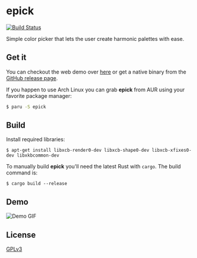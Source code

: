 # epick

[![Build Status](https://github.com/vv9k/epick/workflows/epick%20CI/badge.svg)](https://github.com/vv9k/epick/actions?query=workflow%3A%22epick+CI%22)

Simple color picker that lets the user create harmonic palettes with ease.

## Get it

You can checkout the web demo over [here](https://vv9k.github.io/epick/) or get a native binary from the [GitHub release page](https://github.com/vv9k/epick/releases).

If you happen to use Arch Linux you can grab **epick** from AUR using your favorite package manager:
```bash
$ paru -S epick
```

## Build

Install required libraries:
```
$ apt-get install libxcb-render0-dev libxcb-shape0-dev libxcb-xfixes0-dev libxkbcommon-dev
```

To manually build **epick** you'll need the latest Rust with `cargo`. The build command is:
```
$ cargo build --release
```

## Demo

![Demo GIF](https://github.com/vv9k/epick/blob/master/assets/epick.gif)

## License
[GPLv3](https://github.com/vv9k/epick/blob/master/LICENSE)
